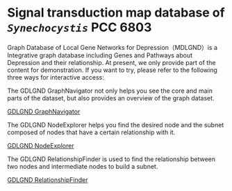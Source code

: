 #  Signal transduction map database of *```Synechocystis```* PCC 6803

Graph Database of Local Gene Networks for Depression（MDLGND）is a Integrative graph database including Genes and Pathways about Depression and their relationship.
At present, we only provide part of the content for demonstration. If you want to try, please refer to the following three ways for interactive access:

The GDLGND GraphNavigator not only helps you see the core and main parts of the dataset, but also provides an overview of the graph dataset.

[GDLGND GraphNavigator](https://ascaris-equi.github.io/GDLGND/GraphNavigator)

The GDLGND NodeExplorer helps you find the desired node and the subnet composed of nodes that have a certain relationship with it.

[GDLGND NodeExplorer](https://ascaris-equi.github.io/GDLGND/NodeExplorer)

The GDLGND RelationshipFinder is used to find the relationship between two nodes and intermediate nodes to build a subnet.

[GDLGND RelationshipFinder](https://ascaris-equi.github.io/GDLGND/RelationshipFinder)
